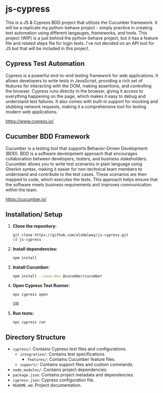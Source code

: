 # js-cypress
 
This is a JS & Cypress BDD project that utilizes the Cucumber framework. It will be a replicate my python-behave project - simply practice in creating test automation using different langauges, frameworks, and tools. This project (WIP) is a just behind the python-behave project, but it has a feature file and related steps file for login tests. I've not decided on an API tool for JS but that will be included in this project.

## Cypress Test Automation

Cypress is a powerful end-to-end testing framework for web applications. It allows developers to write tests in JavaScript, providing a rich set of features for interacting with the DOM, making assertions, and controlling the browser. Cypress runs directly in the browser, giving it access to everything happening on the page, which makes it easy to debug and understand test failures. It also comes with built-in support for mocking and stubbing network requests, making it a comprehensive tool for testing modern web applications.

https://www.cypress.io/

## Cucumber BDD Framework

Cucumber is a testing tool that supports Behavior-Driven Development (BDD). BDD is a software development approach that encourages collaboration between developers, testers, and business stakeholders. Cucumber allows you to write test scenarios in plain language using Gherkin syntax, making it easier for non-technical team members to understand and contribute to the test cases. These scenarios are then mapped to code, which executes the tests. This approach helps ensure that the software meets business requirements and improves communication within the team.

https://cucumber.io/

## Installation/ Setup

1. **Clone the repository:**
    ```bash
    git clone https://github.com/alxHalwey/js-cypress.git
    cd js-cypress
    ```

2. **Install dependencies:**
    ```bash
    npm install
    ```

3. **Install Cucumber:**
    ```bash
    npm install --save-dev @cucumber/cucumber
    ```

4. **Open Cypress Test Runner:**
    ```bash
    npx cypress open
    ```
    
    OR

5. **Run tests:**
    ```bash
    npx cypress run
    ```

## Directory Structure

- `cypress/`: Contains Cypress test files and configurations.
  - `integration/`: Contains test specifications.
    - `features/`: Contains Cucumber feature files.
  - `support/`: Contains support files and custom commands.
- `node_modules/`: Contains project dependencies.
- `package.json`: Contains project metadata and dependencies.
- `cypress.json`: Cypress configuration file.
- `README.md`: Project documentation.
